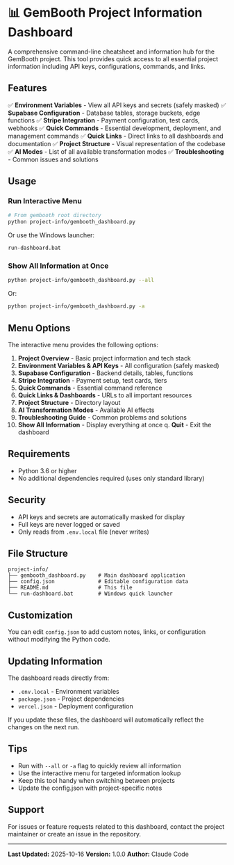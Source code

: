 # 📊 GemBooth Project Information Dashboard

A comprehensive command-line cheatsheet and information hub for the GemBooth project. This tool provides quick access to all essential project information including API keys, configurations, commands, and links.

## Features

✅ **Environment Variables** - View all API keys and secrets (safely masked)
✅ **Supabase Configuration** - Database tables, storage buckets, edge functions
✅ **Stripe Integration** - Payment configuration, test cards, webhooks
✅ **Quick Commands** - Essential development, deployment, and management commands
✅ **Quick Links** - Direct links to all dashboards and documentation
✅ **Project Structure** - Visual representation of the codebase
✅ **AI Modes** - List of all available transformation modes
✅ **Troubleshooting** - Common issues and solutions

## Usage

### Run Interactive Menu

```bash
# From gembooth root directory
python project-info/gembooth_dashboard.py
```

Or use the Windows launcher:

```bash
run-dashboard.bat
```

### Show All Information at Once

```bash
python project-info/gembooth_dashboard.py --all
```

Or:

```bash
python project-info/gembooth_dashboard.py -a
```

## Menu Options

The interactive menu provides the following options:

1. **Project Overview** - Basic project information and tech stack
2. **Environment Variables & API Keys** - All configuration (safely masked)
3. **Supabase Configuration** - Backend details, tables, functions
4. **Stripe Integration** - Payment setup, test cards, tiers
5. **Quick Commands** - Essential command reference
6. **Quick Links & Dashboards** - URLs to all important resources
7. **Project Structure** - Directory layout
8. **AI Transformation Modes** - Available AI effects
9. **Troubleshooting Guide** - Common problems and solutions
0. **Show All Information** - Display everything at once
q. **Quit** - Exit the dashboard

## Requirements

- Python 3.6 or higher
- No additional dependencies required (uses only standard library)

## Security

- API keys and secrets are automatically masked for display
- Full keys are never logged or saved
- Only reads from `.env.local` file (never writes)

## File Structure

```
project-info/
├── gembooth_dashboard.py    # Main dashboard application
├── config.json              # Editable configuration data
├── README.md                # This file
└── run-dashboard.bat        # Windows quick launcher
```

## Customization

You can edit `config.json` to add custom notes, links, or configuration without modifying the Python code.

## Updating Information

The dashboard reads directly from:
- `.env.local` - Environment variables
- `package.json` - Project dependencies
- `vercel.json` - Deployment configuration

If you update these files, the dashboard will automatically reflect the changes on the next run.

## Tips

- Run with `--all` or `-a` flag to quickly review all information
- Use the interactive menu for targeted information lookup
- Keep this tool handy when switching between projects
- Update the config.json with project-specific notes

## Support

For issues or feature requests related to this dashboard, contact the project maintainer or create an issue in the repository.

---

**Last Updated:** 2025-10-16
**Version:** 1.0.0
**Author:** Claude Code
